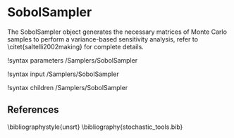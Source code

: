 # SobolSampler

The SobolSampler object generates the necessary matrices of Monte Carlo samples to perform a
variance-based sensitivity analysis, refer to \citet{saltelli2002making} for complete details.

!syntax parameters /Samplers/SobolSampler

!syntax input /Samplers/SobolSampler

!syntax children /Samplers/SobolSampler

## References
\bibliographystyle{unsrt}
\bibliography{stochastic_tools.bib}
